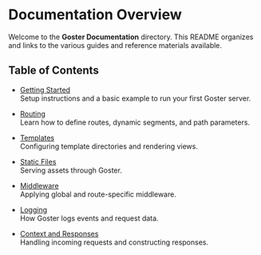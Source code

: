 # Documentation Overview

Welcome to the **Goster Documentation** directory. This README organizes and links to the various guides and reference materials available.

## Table of Contents

- [Getting Started](Getting_Started.md)  
  Setup instructions and a basic example to run your first Goster server.
  
- [Routing](Routing.md)  
  Learn how to define routes, dynamic segments, and path parameters.
  
- [Templates](Templates.md)  
  Configuring template directories and rendering views.
  
- [Static Files](Static_Files.md)  
  Serving assets through Goster.
  
- [Middleware](Middleware.md)  
  Applying global and route-specific middleware.
  
- [Logging](Logging.md)  
  How Goster logs events and request data.
  
- [Context and Responses](Context_and_Responses.md)  
  Handling incoming requests and constructing responses.
